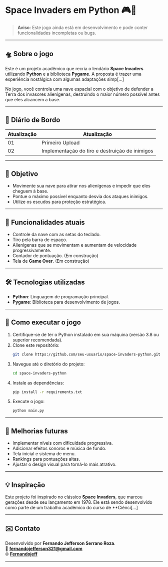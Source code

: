 # Space Invaders em Python 🎮🚀

> **Aviso**: Este jogo ainda está em desenvolvimento e pode conter funcionalidades incompletas ou bugs. 

---

## 🛸 Sobre o jogo

Este é um projeto acadêmico que recria o lendário **Space Invaders** utilizando **Python** e a biblioteca **Pygame**. A proposta é trazer uma experiência nostálgica com algumas adaptações simp[...]

No jogo, você controla uma nave espacial com o objetivo de defender a Terra dos invasores alienígenas, destruindo o maior número possível antes que eles alcancem a base.

---

## 📅 Diário de Bordo
| Atualização| Atualização                                                                 |
|------------|-----------------------------------------------------------------------------|
| 01         | Primeiro Upload                                                             |
| 02         | Implementação do tiro e destruição de inimigos                              |

---

## 🎯 Objetivo
- Movimente sua nave para atirar nos alienígenas e impedir que eles cheguem à base.
- Pontue o máximo possível enquanto desvia dos ataques inimigos.
- Utilize os escudos para proteção estratégica.

---

## 🚀 Funcionalidades atuais
- Controle da nave com as setas do teclado.
- Tiro pela barra de espaço.
- Alienígenas que se movimentam e aumentam de velocidade progressivamente.
- Contador de pontuação. (Em construção)
- Tela de **Game Over**. (Em construção)

---

## 🛠️ Tecnologias utilizadas
- **Python**: Linguagem de programação principal.
- **Pygame**: Biblioteca para desenvolvimento de jogos.

---

## 🔧 Como executar o jogo

1. Certifique-se de ter o Python instalado em sua máquina (versão 3.8 ou superior recomendada).
2. Clone este repositório:
   ```bash
   git clone https://github.com/seu-usuario/space-invaders-python.git
   ```
3. Navegue até o diretório do projeto:
   ```bash
   cd space-invaders-python
   ```
4. Instale as dependências:
   ```bash
   pip install -r requirements.txt
   ```
5. Execute o jogo:
   ```bash
   python main.py
   ```

---

## 🚧 Melhorias futuras
- Implementar níveis com dificuldade progressiva.
- Adicionar efeitos sonoros e música de fundo.
- Tela inicial e sistema de menu.
- Rankings para pontuações altas.
- Ajustar o design visual para torná-lo mais atrativo.

---

## 💡 Inspiração
Este projeto foi inspirado no clássico **Space Invaders**, que marcou gerações desde seu lançamento em 1978. Ele está sendo desenvolvido como parte de um trabalho acadêmico do curso de **Ciênci[...]

---

## ✉️ Contato
Desenvolvido por **Fernando Jefferson Serrano Roza**.  
📧 **[fernandojefferson321@gmail.com](mailto:fernandojefferson321@gmail.com)**  
🌐 **[Fernandojeff](https://linkedin.com/in/fernandojeff)**  

---
